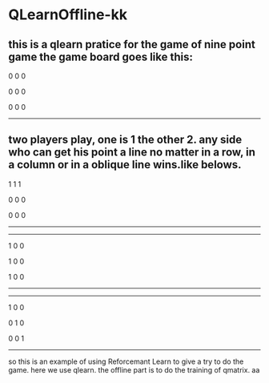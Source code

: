 # QLearnOffline-kk
this is a qlearn pratice for the game of nine point game
the game board goes like this:
------
0 0 0

0 0 0 

0 0 0 

------
two players play, one is 1 the other 2.
any side who can get his point a line no matter in a row, in a column or in a oblique line wins.like belows.
-----
1 1 1  

0 0 0  

0 0 0 

----- 
-----
1 0 0 	

1 0 0 	
 
1 0 0
 	
-----
-----
1 0 0

0 1 0

0 0 1

-----

so this is an example of using Reforcemant Learn to give a try to do the game. here we use  qlearn. the offline part is to do the training of 
qmatrix.
aa
